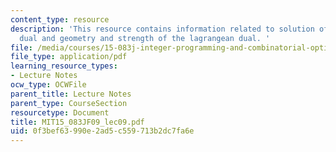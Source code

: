 ```yaml
---
content_type: resource
description: 'This resource contains information related to solution of lagrangean
  dual and geometry and strength of the lagrangean dual. '
file: /media/courses/15-083j-integer-programming-and-combinatorial-optimization-fall-2009/0f3bef63990e2ad5c559713b2dc7fa6e_MIT15_083JF09_lec09.pdf
file_type: application/pdf
learning_resource_types:
- Lecture Notes
ocw_type: OCWFile
parent_title: Lecture Notes
parent_type: CourseSection
resourcetype: Document
title: MIT15_083JF09_lec09.pdf
uid: 0f3bef63-990e-2ad5-c559-713b2dc7fa6e
---
```

